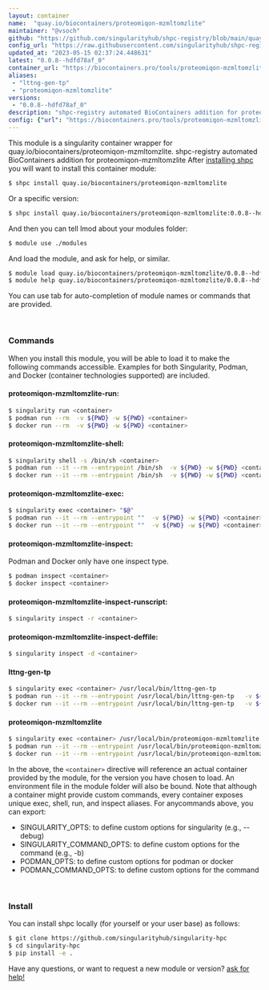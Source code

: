 ```yaml
---
layout: container
name:  "quay.io/biocontainers/proteomiqon-mzmltomzlite"
maintainer: "@vsoch"
github: "https://github.com/singularityhub/shpc-registry/blob/main/quay.io/biocontainers/proteomiqon-mzmltomzlite/container.yaml"
config_url: "https://raw.githubusercontent.com/singularityhub/shpc-registry/main/quay.io/biocontainers/proteomiqon-mzmltomzlite/container.yaml"
updated_at: "2023-05-15 02:37:24.448631"
latest: "0.0.8--hdfd78af_0"
container_url: "https://biocontainers.pro/tools/proteomiqon-mzmltomzlite"
aliases:
 - "lttng-gen-tp"
 - "proteomiqon-mzmltomzlite"
versions:
 - "0.0.8--hdfd78af_0"
description: "shpc-registry automated BioContainers addition for proteomiqon-mzmltomzlite"
config: {"url": "https://biocontainers.pro/tools/proteomiqon-mzmltomzlite", "maintainer": "@vsoch", "description": "shpc-registry automated BioContainers addition for proteomiqon-mzmltomzlite", "latest": {"0.0.8--hdfd78af_0": "sha256:68b6ce8e185c253b5f5365fb5b6ca104bfc8a53bcd4055eb1e213622411bded5"}, "tags": {"0.0.8--hdfd78af_0": "sha256:68b6ce8e185c253b5f5365fb5b6ca104bfc8a53bcd4055eb1e213622411bded5"}, "docker": "quay.io/biocontainers/proteomiqon-mzmltomzlite", "aliases": {"lttng-gen-tp": "/usr/local/bin/lttng-gen-tp", "proteomiqon-mzmltomzlite": "/usr/local/bin/proteomiqon-mzmltomzlite"}}
---
```


This module is a singularity container wrapper for quay.io/biocontainers/proteomiqon-mzmltomzlite.
shpc-registry automated BioContainers addition for proteomiqon-mzmltomzlite
After [installing shpc](#install) you will want to install this container module:


```bash
$ shpc install quay.io/biocontainers/proteomiqon-mzmltomzlite
```

Or a specific version:

```bash
$ shpc install quay.io/biocontainers/proteomiqon-mzmltomzlite:0.0.8--hdfd78af_0
```

And then you can tell lmod about your modules folder:

```bash
$ module use ./modules
```

And load the module, and ask for help, or similar.

```bash
$ module load quay.io/biocontainers/proteomiqon-mzmltomzlite/0.0.8--hdfd78af_0
$ module help quay.io/biocontainers/proteomiqon-mzmltomzlite/0.0.8--hdfd78af_0
```

You can use tab for auto-completion of module names or commands that are provided.

<br>

### Commands

When you install this module, you will be able to load it to make the following commands accessible.
Examples for both Singularity, Podman, and Docker (container technologies supported) are included.

#### proteomiqon-mzmltomzlite-run:

```bash
$ singularity run <container>
$ podman run --rm  -v ${PWD} -w ${PWD} <container>
$ docker run --rm  -v ${PWD} -w ${PWD} <container>
```

#### proteomiqon-mzmltomzlite-shell:

```bash
$ singularity shell -s /bin/sh <container>
$ podman run --it --rm --entrypoint /bin/sh  -v ${PWD} -w ${PWD} <container>
$ docker run --it --rm --entrypoint /bin/sh  -v ${PWD} -w ${PWD} <container>
```

#### proteomiqon-mzmltomzlite-exec:

```bash
$ singularity exec <container> "$@"
$ podman run --it --rm --entrypoint ""  -v ${PWD} -w ${PWD} <container> "$@"
$ docker run --it --rm --entrypoint ""  -v ${PWD} -w ${PWD} <container> "$@"
```

#### proteomiqon-mzmltomzlite-inspect:

Podman and Docker only have one inspect type.

```bash
$ podman inspect <container>
$ docker inspect <container>
```

#### proteomiqon-mzmltomzlite-inspect-runscript:

```bash
$ singularity inspect -r <container>
```

#### proteomiqon-mzmltomzlite-inspect-deffile:

```bash
$ singularity inspect -d <container>
```


#### lttng-gen-tp

```bash
$ singularity exec <container> /usr/local/bin/lttng-gen-tp
$ podman run --it --rm --entrypoint /usr/local/bin/lttng-gen-tp   -v ${PWD} -w ${PWD} <container> -c " $@"
$ docker run --it --rm --entrypoint /usr/local/bin/lttng-gen-tp   -v ${PWD} -w ${PWD} <container> -c " $@"
```


#### proteomiqon-mzmltomzlite

```bash
$ singularity exec <container> /usr/local/bin/proteomiqon-mzmltomzlite
$ podman run --it --rm --entrypoint /usr/local/bin/proteomiqon-mzmltomzlite   -v ${PWD} -w ${PWD} <container> -c " $@"
$ docker run --it --rm --entrypoint /usr/local/bin/proteomiqon-mzmltomzlite   -v ${PWD} -w ${PWD} <container> -c " $@"
```



In the above, the `<container>` directive will reference an actual container provided
by the module, for the version you have chosen to load. An environment file in the
module folder will also be bound. Note that although a container
might provide custom commands, every container exposes unique exec, shell, run, and
inspect aliases. For anycommands above, you can export:

 - SINGULARITY_OPTS: to define custom options for singularity (e.g., --debug)
 - SINGULARITY_COMMAND_OPTS: to define custom options for the command (e.g., -b)
 - PODMAN_OPTS: to define custom options for podman or docker
 - PODMAN_COMMAND_OPTS: to define custom options for the command

<br>

### Install

You can install shpc locally (for yourself or your user base) as follows:

```bash
$ git clone https://github.com/singularityhub/singularity-hpc
$ cd singularity-hpc
$ pip install -e .
```

Have any questions, or want to request a new module or version? [ask for help!](https://github.com/singularityhub/singularity-hpc/issues)